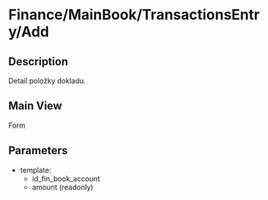# Finance/MainBook/TransactionsEntry/Add

## Description

Detail položky dokladu.

## Main View

Form

## Parameters

* template:
  * id_fin_book_account
  * amount (readonly)
